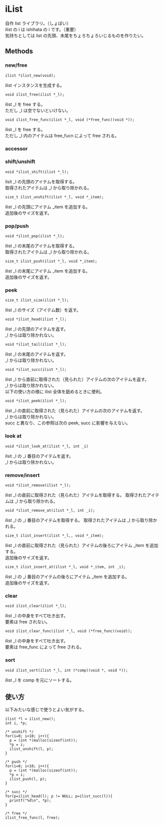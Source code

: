 # iList

自作 list ライブラリ。（しょぼい）   
ilist の i は ishihata の i です。（重要）   
気持ちとしては list の先頭、末尾をちょろちょろいじるものを作りたい。   

## Methods
### new/free

    ilist *ilist_new(void);

ilist インスタンスを生成する。

    void ilist_free(ilist *_l);

ilist _l を free する。   
ただし _l は空でないといけない。

    void ilist_free_func(ilist *_l, void (*free_func)(void *));

ilist _l を free する。   
ただし _l 内のアイテムは free_fucn によって free される。

### accessor



### shift/unshift

    void *ilist_shift(ilist *_l);

ilsit _l の先頭のアイテムを取得する。   
取得されたアイテムは _l から取り除かれる。

    size_t ilist_unshift(ilist *_l, void *_item);

ilist _l の先頭にアイテム _item を追加する。   
追加後のサイズを返す。



### pop/push

    void *ilist_pop(ilist *_l);

ilist _l の末尾のアイテムを取得する。   
取得されたアイテムは _l から取り除かれる。

    size_t ilist_push(ilist *_l, void *_item);

ilist _l の末尾にアイテム _item を追加する。   
追加後のサイズを返す。




### peek

    size_t ilist_size(ilist *_l);

ilist _l のサイズ（アイテム数）を返す。

    void *ilist_head(ilist *_l);

ilist _l の先頭のアイテムを返す。   
_l からは取り除かれない。

    void *ilist_tail(ilist *_l);

ilist _l の末尾のアイテムを返す。   
_l からは取り除かれない。

    void *ilist_succ(ilist *_l);

ilist _l から直前に取得された（見られた）アイテムの次のアイテムを返す。  
_l からは取り除かれない。   
以下の使い方の様に ilist 全体を舐めるときに便利。

    void *ilist_peek(ilist *_l);

ilist _l の直前に取得された（見られた）アイテムの次のアイテムを返す。   
_l からは取り除かれない。   
succ と異なり、この参照は次の peek, succ に影響を与えない。


### look at

    void *ilist_look_at(ilist *_l, int _i)

ilsit _l の _i 番目のアイテムを返す。   
_l からは取り除かれない。


### remove/insert

    void *ilist_remove(ilist *_l);

ilist _l の直前に取得された（見られた）アイテムを取得する。
取得されたアイテムは _l から取り除かれる。

    void *ilist_remove_at(ilist *_l, int _i);

ilist _l の _i 番目のアイテムを取得する。
取得されたアイテムは _l から取り除かれる。


    size_t ilist_insert(ilist *_l,, void *_item);

ilist _l の直前に取得された（見られた）アイテムの後ろにアイテム _item を追加する。  
追加後のサイズを返す。

    size_t ilist_insert_at(ilist *_l, void *_item, int _i);

ilist _l の _i 番目のアイテムの後ろにアイテム _item を追加する。  
追加後のサイズを返す。

### clear

    void ilist_clear(ilist *_l);

ilist _l の中身をすべて吐き出す。   
要素は free されない。

    void ilist_clear_func(ilist *_l, void (*free_func)(void));

ilist _l の中身をすべて吐き出す。   
要素は free_func によって free される。

### sort

    void ilist_sort(ilist *_l, int (*comp)(void *, void *));

ilist _l を comp を元にソートする。


## 使い方

以下みたいな感じで使うとよい気がする。

    ilist *l = ilist_new();
    int i, *p;

    /* unshift */
    for(i=0; i<10; i++){
      p = (int *)malloc(sizeof(int));
      *p = i;
      ilist_unshift(l, p);
    }

    /* push */
    for(i=0; i<10; i++){
      p = (int *)malloc(sizeof(int));
      *p = i;
      ilist_push(l, p);
    }

    /* succ */
    for(p=ilist_head(l); p != NULL; p=ilist_succ(l)){
      printf("%d\n", *p);
    }

    /* free */
    ilist_free_func(l, free);
